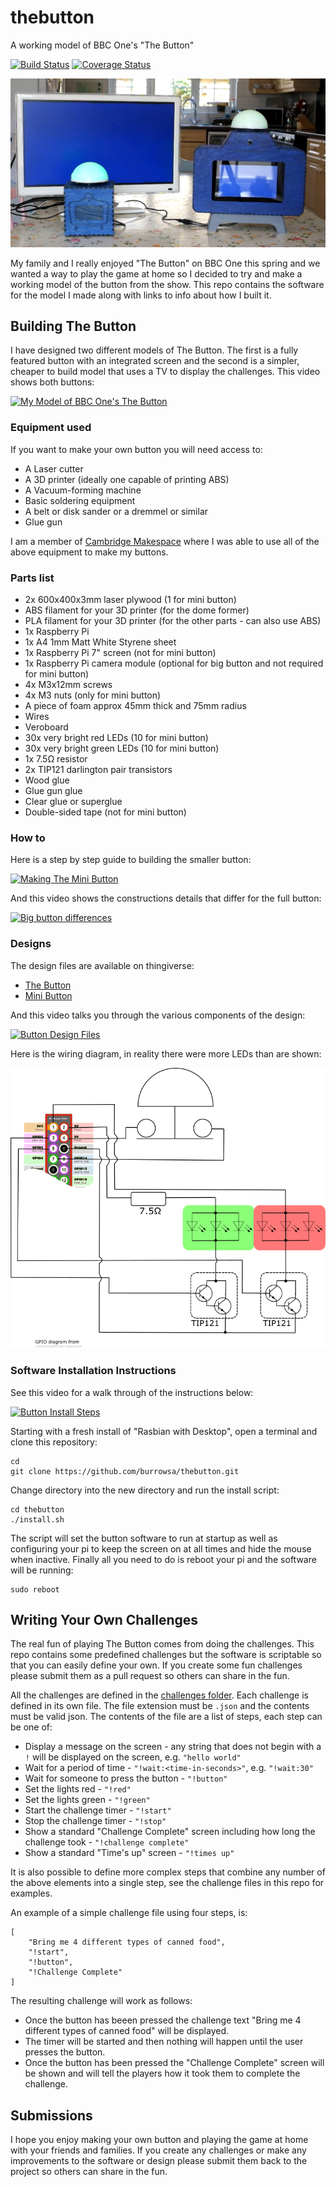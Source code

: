 # thebutton
A working model of BBC One's "The Button"

[![Build Status](https://travis-ci.org/burrowsa/thebutton.svg?branch=master)](https://travis-ci.org/burrowsa/thebutton)
[![Coverage Status](https://coveralls.io/repos/github/burrowsa/thebutton/badge.svg?branch=master)](https://coveralls.io/github/burrowsa/thebutton?branch=master)

![](docs/buttons.png)

My family and I really enjoyed "The Button" on BBC One this spring and we wanted a way to play the game at home so I decided to try and make a working model of the button from the show. This repo contains the software for the model I made along with links to info about how I built it.

## Building The Button

I have designed two different models of The Button. The first is a fully featured button with an integrated screen and the second is a simpler, cheaper to build model that uses a TV to display the challenges. This video shows both buttons:

[![My Model of BBC One's The Button](https://img.youtube.com/vi/vgZ8wvUb_S4/0.jpg)](https://www.youtube.com/watch?v=vgZ8wvUb_S4 "My Model of BBC One's The Button")

### Equipment used

If you want to make your own button you will need access to:
* A Laser cutter
* A 3D printer (ideally one capable of printing ABS)
* A Vacuum-forming machine
* Basic soldering equipment
* A belt or disk sander or a dremmel or similar
* Glue gun

I am a member of [Cambridge Makespace](http://makespace.org/) where I was able to use all of the above equipment to make my buttons.

### Parts list
* 2x 600x400x3mm laser plywood (1 for mini button)
* ABS filament for your 3D printer (for the dome former)
* PLA filament for your 3D printer (for the other parts - can also use ABS)
* 1x Raspberry Pi
* 1x A4 1mm Matt White Styrene sheet
* 1x Raspberry Pi 7" screen (not for mini button)
* 1x Raspberry Pi camera module (optional for big button and not required for mini button)
* 4x M3x12mm screws
* 4x M3 nuts (only for mini button)
* A piece of foam approx 45mm thick and 75mm radius
* Wires
* Veroboard
* 30x very bright red LEDs (10 for mini button)
* 30x very bright green LEDs (10 for mini button)
* 1x 7.5Ω resistor
* 2x TIP121 darlington pair transistors
* Wood glue
* Glue gun glue
* Clear glue or superglue
* Double-sided tape (not for mini button)

### How to
Here is a step by step guide to building the smaller button:

[![Making The Mini Button](https://img.youtube.com/vi/gHQaEs__fvg/0.jpg)](https://www.youtube.com/watch?v=gHQaEs__fvg "Making The Mini Button")

And this video shows the constructions details that differ for the full button:

[![Big button differences](https://img.youtube.com/vi/txHKabrpCIU/0.jpg)](https://www.youtube.com/watch?v=txHKabrpCIU "Big button differences")


### Designs
The design files are available on thingiverse:
* [The Button](https://www.thingiverse.com/thing:2992021)
* [Mini Button](https://www.thingiverse.com/thing:2992039)

And this video talks you through the various components of the design:

[![Button Design Files](https://img.youtube.com/vi/Oiks9byWBQs/0.jpg)](https://www.youtube.com/watch?v=Oiks9byWBQs "Button Design Files")

Here is the wiring diagram, in reality there were more LEDs than are shown:

![Wiring Diagram](docs/schematic.png)

### Software Installation Instructions

See this video for a walk through of the instructions below:

[![Button Install Steps](https://img.youtube.com/vi/UMtP6lZGRwI/0.jpg)](https://www.youtube.com/watch?v=UMtP6lZGRwI "Button Install Steps")

Starting with a fresh install of "Rasbian with Desktop", open a terminal and clone this repository:

    cd
    git clone https://github.com/burrowsa/thebutton.git

Change directory into the new directory and run the install script:

    cd thebutton
    ./install.sh

The script will set the button software to run at startup as well as configuring your pi to keep the screen on at all times and hide the mouse when inactive. Finally all you need to do is reboot your pi and the software will be running:

    sudo reboot

## Writing Your Own Challenges

The real fun of playing The Button comes from doing the challenges. This repo contains some predefined challenges but the software is scriptable so that you can easily define your own. If you create some fun challenges please submit them as a pull request so others can share in the fun.

All the challenges are defined in the [challenges folder](https://github.com/burrowsa/thebutton/tree/master/challenges). Each challenge is defined in its own file. The file extension must be `.json` and the contents must be valid json. The contents of the file are a list of steps, each step can be one of:
* Display a message on the screen - any string that does not begin with a `!` will be displayed on the screen, e.g. `"hello world"`
* Wait for a period of time - `"!wait:<time-in-seconds>"`, e.g. `"!wait:30"`
* Wait for someone to press the button - `"!button"`
* Set the lights red - `"!red"`
* Set the lights green - `"!green"`
* Start the challenge timer - `"!start"`
* Stop the challenge timer - `"!stop"`
* Show a standard "Challenge Complete" screen including how long the challenge took - `"!challenge complete"`
* Show a standard "Time's up" screen - `"!times up"`

It is also possible to define more complex steps that combine any number of the above elements into a single step, see the challenge files in this repo for examples.

An example of a simple challenge file using four steps, is:

    [
        "Bring me 4 different types of canned food",
        "!start",
        "!button",
        "!Challenge Complete"
    ]

The resulting challenge will work as follows:
* Once the button has beeen pressed the challenge text "Bring me 4 different types of canned food" will be displayed.
* The timer will be started and then nothing will happen until the user presses the button.
* Once the button has been pressed the "Challenge Complete" screen will be shown and will tell the players how it took them to complete the challenge.

## Submissions

I hope you enjoy making your own button and playing the game at home with your friends and families. If you create any challenges or make any improvements to the software or design please submit them back to the project so others can share in the fun.
